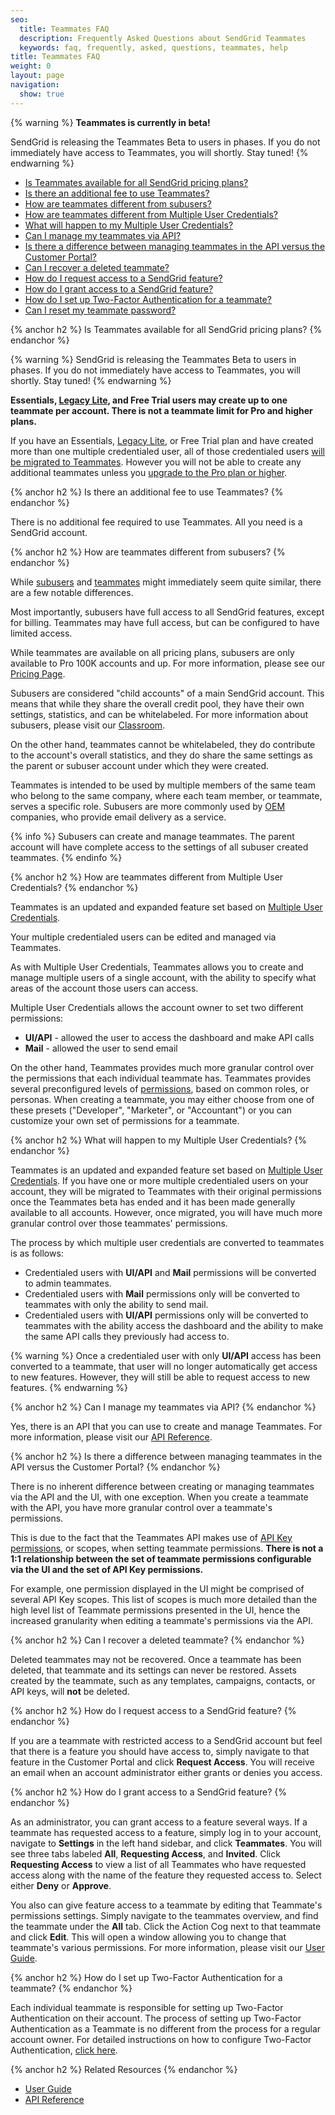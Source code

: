 ```yaml
---
seo:
  title: Teammates FAQ
  description: Frequently Asked Questions about SendGrid Teammates
  keywords: faq, frequently, asked, questions, teammates, help
title: Teammates FAQ
weight: 0
layout: page
navigation:
  show: true
---
```


{% warning %}
**Teammates is currently in beta!**

SendGrid is releasing the Teammates Beta to users in phases. If you do not immediately have access to Teammates, you will shortly. Stay tuned!
{% endwarning %}

* [Is Teammates available for all SendGrid pricing plans?](#-Is-Teammates-available-for-all-SendGrid-pricing-plans)
* [Is there an additional fee to use Teammates?](#-Is-there-an-additional-fee-to-use-Teammates)
* [How are teammates different from subusers?](#-How-are-teammates-different-from-subusers)
* [How are teammates different from Multiple User Credentials?](#-How-are-teammates-different-from-Multiple-User-Credentials)
* [What will happen to my Multiple User Credentials?](#-What-will-happen-to-my-Multiple-User-Credentials)
* [Can I manage my teammates via API?](#-Can-I-manage-my-teammates-via-API)
* [Is there a difference between managing teammates in the API versus the Customer Portal?](#-Is-there-a-difference-between-managing-teammates-in-the-API-versus-the-Customer-Portal)
* [Can I recover a deleted teammate?](#-Can-I-recover-a-deleted-teammate)
* [How do I request access to a SendGrid feature?](#-How-do-I-request-access-to-a-SendGrid-feature)
* [How do I grant access to a SendGrid feature?](#-How-do-I-grant-access-to-a-SendGrid-feature)
* [How do I set up Two-Factor Authentication for a teammate?](#-How-do-I-set-up-TwoFactor-Authentication-for-a-teammate)
* [Can I reset my teammate password?](#-Can-I-reset-my-teammate-password)

{% anchor h2 %}
Is Teammates available for all SendGrid pricing plans?
{% endanchor %}

{% warning %}
SendGrid is releasing the Teammates Beta to users in phases. If you do not immediately have access to Teammates, you will shortly. Stay tuned!
{% endwarning %}

**Essentials, [Legacy Lite]({{root_url}}/Classroom/Basics/Billing/legacy_lite_plan.html), and Free Trial users may create up to one teammate per account. There is not a teammate limit for Pro and higher plans.**

If you have an Essentials, [Legacy Lite]({{root_url}}/Classroom/Basics/Billing/legacy_lite_plan.html), or Free Trial plan and have created more than one multiple credentialed user, all of those credentialed users [will be migrated to Teammates]({{root_url}}/Classroom/Basics/Account/teammates_faq.html#-What-will-happen-to-my-Multiple-User-Credentials). However you will not be able to create any additional teammates unless you [upgrade to the Pro plan or higher](https://sendgrid.com/pricing/).

{% anchor h2 %}
Is there an additional fee to use Teammates?
{% endanchor %}

There is no additional fee required to use Teammates. All you need is a SendGrid account.

{% anchor h2 %}
How are teammates different from subusers?
{% endanchor %}

While [subusers]({{root_url}}/User_Guide/Settings/Subusers/index.html) and [teammates]({{root_url}}/User_Guide/Settings/teammates.html) might immediately seem quite similar, there are a few notable differences.

Most importantly, subusers have full access to all SendGrid features, except for billing. Teammates may have full access, but can be configured to have limited access.

While teammates are available on all pricing plans, subusers are only available to Pro 100K accounts and up. For more information, please see our [Pricing Page](https://sendgrid.com/pricing/).

Subusers are considered "child accounts" of a main SendGrid account. This means that while they share the overall credit pool, they have their own settings, statistics, and can be whitelabeled. For more information about subusers, please visit our [Classroom]({{root_url}}/Classroom/Basics/Account/what_are_subusers.html).

On the other hand, teammates cannot be whitelabeled, they do contribute to the account's overall statistics, and they do share the same settings as the parent or subuser account under which they were created.

Teammates is intended to be used by multiple members of the same team who belong to the same company, where each team member, or teammate, serves a specific role. Subusers are more commonly used by [OEM]({{root_url}}/Classroom/Basics/Misc/sendgrid_oem_process.html) companies, who provide email delivery as a service.

{% info %}
Subusers can create and manage teammates. The parent account will have complete access to the settings of all subuser created teammates.
{% endinfo %}

{% anchor h2 %}
How are teammates different from Multiple User Credentials?
{% endanchor %}

Teammates is an updated and expanded feature set based on [Multiple User Credentials]({{root_url}}/User_Guide/Settings/credentials.html).

Your multiple credentialed users can be edited and managed via Teammates.

As with Multiple User Credentials, Teammates allows you to create and manage multiple users of a single account, with the ability to specify what areas of the account those users can access.

Multiple User Credentials allows the account owner to set two different permissions:

* **UI/API** - allowed the user to access the dashboard and make API calls
* **Mail** - allowed the user to send email

On the other hand, Teammates provides much more granular control over the permissions that each individual teammate has. Teammates provides several preconfigured levels of [permissions]({{root_url}}/User_Guide/Settings/teammates.html#-Teammate-Permissions), based on common roles, or personas. When creating a teammate, you may either choose from one of these presets ("Developer", "Marketer", or "Accountant") or you can customize your own set of permissions for a teammate.

{% anchor h2 %}
What will happen to my Multiple User Credentials?
{% endanchor %}

Teammates is an updated and expanded feature set based on [Multiple User Credentials]({{root_url}}/User_Guide/Settings/credentials.html). If you have one or more multiple credentialed users on your account, they will be migrated to Teammates with their original permissions once the Teammates beta has ended and it has been made generally available to all accounts. However, once migrated, you will have much more granular control over those teammates' permissions.

The process by which multiple user credentials are converted to teammates is as follows:

* Credentialed users with **UI/API** and **Mail** permissions will be converted to admin teammates.
* Credentialed users with **Mail** permissions only will be converted to teammates with only the ability to send mail.
* Credentialed users with **UI/API** permissions only will be converted to teammates with the ability access the dashboard and the ability to make the same API calls they previously had access to.

{% warning %}
Once a credentialed user with only **UI/API** access has been converted to a teammate, that user will no longer automatically get access to new features. However, they will still be able to request access to new features.
{% endwarning %}

{% anchor h2 %}
Can I manage my teammates via API?
{% endanchor %}

Yes, there is an API that you can use to create and manage Teammates. For more information, please visit our [API Reference]({{root_url}}/API_Reference/Web_API_v3/teammates.html).

{% anchor h2 %}
Is there a difference between managing teammates in the API versus the Customer Portal?
{% endanchor %}

There is no inherent difference between creating or managing teammates via the API and the UI, with one exception. When you create a teammate with the API, you have more granular control over a teammate's permissions.

This is due to the fact that the Teammates API makes use of [API Key permissions]({{root_url}}/Classroom/Basics/API/api_key_permissions.html), or scopes, when setting teammate permissions. **There is not a 1:1 relationship between the set of teammate permissions configurable via the UI and the set of API Key permissions.**

For example, one permission displayed in the UI might be comprised of several API Key scopes. This list of scopes is much more detailed than the high level list of Teammate permissions presented in the UI, hence the increased granularity when editing a teammate's permissions via the API.

{% anchor h2 %}
Can I recover a deleted teammate?
{% endanchor %}

Deleted teammates may not be recovered. Once a teammate has been deleted, that teammate and its settings can never be restored. Assets created by the teammate, such as any templates, campaigns, contacts, or API keys, will **not** be deleted.

{% anchor h2 %}
How do I request access to a SendGrid feature?
{% endanchor %}

If you are a teammate with restricted access to a SendGrid account but feel that there is a feature you should have access to, simply navigate to that feature in the Customer Portal and click **Request Access**. You will receive an email when an account administrator either grants or denies you access.

{% anchor h2 %}
How do I grant access to a SendGrid feature?
{% endanchor %}

As an administrator, you can grant access to a feature several ways. If a teammate has requested access to a feature, simply log in to your account, navigate to **Settings** in the left hand sidebar, and click **Teammates**. You will see three tabs labeled **All**, **Requesting Access**, and **Invited**. Click **Requesting Access** to view a list of all Teammates who have requested access along with the name of the feature they requested access to. Select either **Deny** or **Approve**.

You also can give feature access to a teammate by editing that Teammate's permissions settings. Simply navigate to the teammates overview, and find the teammate under the **All** tab. Click the Action Cog next to that teammate and click **Edit**. This will open a window allowing you to change that teammate's various permissions. For more information, please visit our [User Guide]({{root_url}}/User_Guide/Settings/teammates.html).

{% anchor h2 %}
How do I set up Two-Factor Authentication for a teammate?
{% endanchor %}

Each individual teammate is responsible for setting up Two-Factor Authentication on their account. The process of setting up Two-Factor Authentication as a Teammate is no different from the process for a regular account owner. For detailed instructions on how to configure Two-Factor Authentication, [click here]({{root_url}}/User_Guide/Settings/two_factor_authentication.html).

{% anchor h2 %}
Related Resources
{% endanchor %}

* [User Guide]({{root_url}}/User_Guide/Settings/teammates.html)
* [API Reference]({{root_url}}/API_Reference/Web_API_v3/teammates.html)
